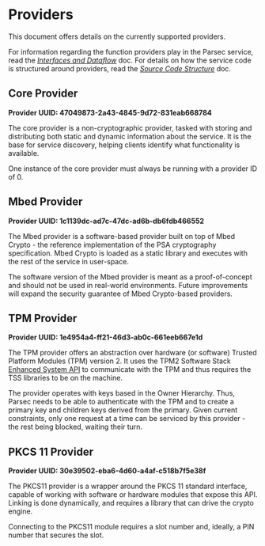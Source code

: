 <!--
  -- Copyright (c) 2019, Arm Limited, All Rights Reserved
  -- SPDX-License-Identifier: Apache-2.0
  --
  -- Licensed under the Apache License, Version 2.0 (the "License"); you may
  -- not use this file except in compliance with the License.
  -- You may obtain a copy of the License at
  --
  -- http://www.apache.org/licenses/LICENSE-2.0
  --
  -- Unless required by applicable law or agreed to in writing, software
  -- distributed under the License is distributed on an "AS IS" BASIS, WITHOUT
  -- WARRANTIES OR CONDITIONS OF ANY KIND, either express or implied.
  -- See the License for the specific language governing permissions and
  -- limitations under the License.
--->
# Providers

This document offers details on the currently supported providers.

For information regarding the function providers play in the Parsec service, read the [*Interfaces and Dataflow*](interfaces_and_dataflow.md) doc. For details on how the service code is structured around providers, read the [*Source Code Structure*](source_code_structure.md) doc.

## Core Provider

**Provider UUID: 47049873-2a43-4845-9d72-831eab668784**

The core provider is a non-cryptographic provider, tasked with storing and distributing both static and dynamic information about the service. It is the base for service discovery, helping clients identify what functionality is available.

One instance of the core provider must always be running with a provider ID of 0. 

## Mbed Provider

**Provider UUID: 1c1139dc-ad7c-47dc-ad6b-db6fdb466552**

The Mbed provider is a software-based provider built on top of Mbed Crypto - the reference implementation of the PSA cryptography specification. Mbed Crypto is loaded as a static library and executes with the rest of the service in user-space. 

The software version of the Mbed provider is meant as a proof-of-concept and should not be used in real-world environments. Future improvements will expand the security guarantee of Mbed Crypto-based providers. 

## TPM Provider

**Provider UUID: 1e4954a4-ff21-46d3-ab0c-661eeb667e1d**

The TPM provider offers an abstraction over hardware (or software) Trusted Platform Modules (TPM) version 2. It uses the TPM2 Software Stack [Enhanced System API](https://trustedcomputinggroup.org/resource/tcg-tss-2-0-enhanced-system-api-esapi-specification/) to communicate with the TPM and thus requires the TSS libraries to be on the machine.

The provider operates with keys based in the Owner Hierarchy. Thus, Parsec needs to be able to authenticate with the TPM and to create a primary key and children keys derived from the primary. Given current constraints, only one request at a time can be serviced by this provider - the rest being blocked, waiting their turn.

## PKCS 11 Provider

**Provider UUID: 30e39502-eba6-4d60-a4af-c518b7f5e38f**

The PKCS11 provider is a wrapper around the PKCS 11 standard interface, capable of working with software or hardware modules that expose this API. Linking is done dynamically, and requires a library that can drive the crypto engine.

Connecting to the PKCS11 module requires a slot number and, ideally, a PIN number that secures the slot.
